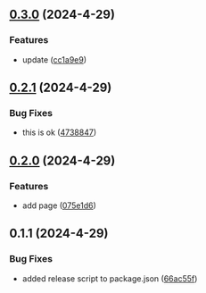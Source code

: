 

## [0.3.0](https://github.com/alirezamajdi/Next.js-14/compare/0.2.1...0.3.0) (2024-4-29)


### Features

* update ([cc1a9e9](https://github.com/alirezamajdi/Next.js-14/commit/cc1a9e9ebf69ee7ac49aa59eb90e671b22f1a366))

## [0.2.1](https://github.com/alirezamajdi/Next.js-14/compare/0.2.0...0.2.1) (2024-4-29)


### Bug Fixes

* this is ok ([4738847](https://github.com/alirezamajdi/Next.js-14/commit/47388472631ca7ecea22c3ab24960154abea46db))

## [0.2.0](https://github.com/alirezamajdi/Next.js-14/compare/0.1.1...0.2.0) (2024-4-29)


### Features

* add page ([075e1d6](https://github.com/alirezamajdi/Next.js-14/commit/075e1d6adcdc7d52c15323ec0bd7e04611f95b9a))

## 0.1.1 (2024-4-29)


### Bug Fixes

* added release script to package.json ([66ac55f](https://github.com/alirezamajdi/Next.js-14/commit/66ac55f538013f3c7baf69211edd8665b62b2c77))
